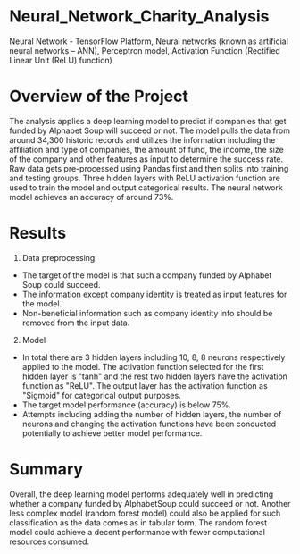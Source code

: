 # Neural_Network_Charity_Analysis
Neural Network - TensorFlow Platform, Neural networks (known as artificial neural networks – ANN), Perceptron model, Activation Function (Rectified Linear Unit (ReLU) function)

# Overview of the Project
The analysis applies a deep learning model to predict if companies that get funded by Alphabet Soup will succeed or not. The model pulls the data from around 34,300 historic records and utilizes the information including the affiliation and type of companies, the amount of fund, the income, the size of the company and other features as input to determine the success rate. Raw data gets pre-processed using Pandas first and then splits into training and testing groups. Three hidden layers with ReLU activation function are used to train the model and output categorical results. The neural network model achieves an accuracy of around 73%. 

# Results
1. Data preprocessing  
- The target of the model is that such a company funded by Alphabet Soup could succeed.
- The information except company identity is treated as input features for the model.
- Non-beneficial information such as company identity info should be removed from the input data.
  
2. Model  
- In total there are 3 hidden layers including 10, 8, 8 neurons respectively applied to the model. The activation function selected for the first hidden layer is "tanh" and the rest two hidden layers have the activation function as "ReLU". The output layer has the activation function as "Sigmoid" for categorical output purposes. 
- The target model performance (accuracy) is below 75%.  
- Attempts including adding the number of hidden layers, the number of neurons and changing the activation functions have been conducted potentially to achieve better model performance.
  
# Summary
Overall, the deep learning model performs adequately well in predicting whether a company funded by AlphabetSoup could succeed or not. Another less complex model (random forest model) could also be applied for such classification as the data comes as in tabular form. The random forest model could achieve a decent performance with fewer computational resources consumed.
